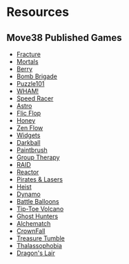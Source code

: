 # Resources

## Move38 Published Games
- [Fracture](https://github.com/Move38/Fracture)
- [Mortals](https://github.com/Move38/Mortals)
- [Berry](https://github.com/Move38/Berry)
- [Bomb Brigade](https://github.com/Move38/BombBrigade)
- [Puzzle101](https://github.com/ReluctantPirate/Puzzle_Auto)
- [WHAM!](https://github.com/Move38/WHAM)
- [Speed Racer](https://github.com/Move38/SpeedRacer)
- [Astro](https://github.com/Move38/Astro)
- [Flic Flop](https://github.com/Move38/FlicFlop)
- [Honey](https://github.com/ReluctantPirate/RoyalJelly)
- [Zen Flow](https://github.com/Move38/ZenFlow)
- [Widgets](https://github.com/Move38/widgets)
- [Darkball](https://github.com/Move38/Darkball)
- [Paintbrush](https://github.com/Move38/Paintbrush)
- [Group Therapy](https://github.com/Move38/GroupTherapy)
- [RAID](https://github.com/Move38/Raid)
- [Reactor](https://github.com/Move38/Reactor)
- [Pirates & Lasers](https://github.com/Move38/Pirates-Lasers)
- [Heist]()
- [Dynamo]()
- [Battle Balloons]()
- [Tip-Toe Volcano]()
- [Ghost Hunters]()
- [Alchematch]()
- [CrownFall]()
- [Treasure Tumble]()
- [Thalassophobia]()
- [Dragon's Lair]()

